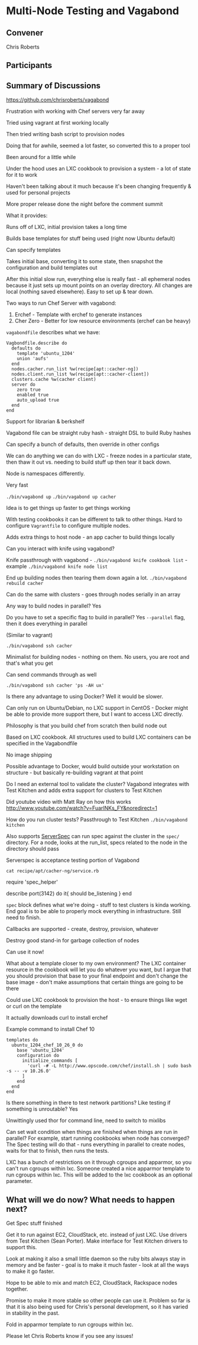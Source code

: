 Multi-Node Testing and Vagabond
===============================

## Convener

Chris Roberts

## Participants

## Summary of Discussions

https://github.com/chrisroberts/vagabond

Frustration with working with Chef servers very far away

Tried using vagrant at first working locally

Then tried writing bash script to provision nodes

Doing that for awhile, seemed a lot faster, so converted this to a proper tool

Been around for a little while

Under the hood uses an LXC cookbook to provision a system - a lot of state for it to work

Haven't been talking about it much because it's been changing frequently & used for personal projects

More proper release done the night before the comment summit

What it provides:

Runs off of LXC, initial provision takes a long time

Builds base templates for stuff being used (right now Ubuntu default)

Can specify templates

Takes initial base, converting it to some state, then snapshot the configuration and build templates out

After this initial slow run, everything else is really fast - all ephemeral nodes because it just sets up mount points on an overlay directory.  All changes are local (nothing saved elsewhere).  Easy to set up & tear down.

Two ways to run Chef Server with vagabond:
1) Erchef - Template with erchef to generate instances
2) Cher Zero - Better for low resource environments (erchef can be heavy)

`vagabondfile` describes what we have:

    Vagbondfile.describe do
      defaults do
        template 'ubuntu_1204'
        union 'aufs'
      end
      nodes.cacher.run_list %w(recipe[apt::cacher-ng])
      nodes.client.run_list %w(recipe[apt::cacher-client])
      clusters.cache %w(cacher client)
      server do
        zero true
        enabled true
        auto_upload true
      end
    end

Support for librarian & berkshelf

Vagabond file can be straight ruby hash - straight DSL to build Ruby hashes

Can specify a bunch of defaults, then override in other configs

We can do anything we can do with LXC - freeze nodes in a particular state, then thaw it out vs. needing to build stuff up then tear it back down.

Node is namespaces differently.

Very fast

`./bin/vagabond up`
`./bin/vagabond up cacher`

Idea is to get things up faster to get things working

With testing cookbooks it can be different to talk to other things.  Hard to configure `Vagrantfile` to configure multiple nodes.

Adds extra things to host node - an app cacher to build things locally

Can you interact with knife using vagabond?

Knife passthrough with vagabond - `./bin/vagabond knife cookbook list` - example
`./bin/vagabond knife node list`

End up building nodes then tearing them down again a lot.
`./bin/vagabond rebuild cacher`

Can do the same with clusters - goes through nodes serially in an array

Any way to build nodes in parallel?  Yes

Do you have to set a specific flag to build in parallel?  Yes `--parallel` flag, then it does everything in parallel

(Similar to vagrant)

`./bin/vagabond ssh cacher`

Minimalist for building nodes - nothing on them.  No users, you are root and that's what you get

Can send commands through as well

`./bin/vagabond ssh cacher 'ps -AH ux'`

Is there any advantage to using Docker?  Well it would be slower.

Can only run on Ubuntu/Debian, no LXC support in CentOS - Docker might be able to provide more support there, but I want to access LXC directly.

Philosophy is that you build chef from scratch then build node out

Based on LXC cookbook.  All structures used to build LXC containers can be specified in the Vagabondfile

No image shipping

Possible advantage to Docker, would build outside your workstation on structure - but basically re-building vagrant at that point

Do I need an external tool to validate the cluster?  Vagabond integrates with Test Kitchen and adds extra support for clusters to Test Kitchen

Did youtube video with Matt Ray on how this works
http://www.youtube.com/watch?v=FuarlNKs_FY&noredirect=1

How do you run cluster tests?  Passthrough to Test Kitchen
`./bin/vagabond kitchen`

Also supports [ServerSpec](http://serverspec.org) can run spec against the cluster in the `spec/` directory.  For a node, looks at the run_list, specs related to the node in the directory should pass

Serverspec is acceptance testing portion of Vagabond

`cat recipe/apt/cacher-ng/service.rb`

   require 'spec_helper'

   describe port(3142) do
     it{ should be_listening }
   end

`spec` block defines what we're doing - stuff to test clusters is kinda working.  End goal is to be able to properly mock everything in infrastructure.  Still need to finish.

Callbacks are supported - create, destroy, provision, whatever

Destroy good stand-in for garbage collection of nodes

Can use it now!

What about a template closer to my own environment?  The LXC container resource in the cookbook will let you do whatever you want, but I argue that you should provision that base to your final endpoint and don't change the base image - don't make assumptions that certain things are going to be there

Could use LXC cookbook to provision the host - to ensure things like wget or curl on the template

It actually downloads curl to install erchef

Example command to install Chef 10

    templates do
      ubuntu_1204_chef_10_26_0 do
        base 'ubuntu_1204'
        configuration do
          initialize_commands [
            'curl -# -L http://www.opscode.com/chef/install.sh | sudo bash -s -- -v 10.26.0'
          ]
        end
      end
    end

Is there something in there to test network partitions?  Like testing if something is unroutable?  Yes

Unwittingly used thor for command line, need to switch to mixlibs

Can set wait condition when things are finished when things are run in parallel?  For example, start running cookbooks when node has converged?  The Spec testing will do that - runs everything in parallel to create nodes, waits for that to finish, then runs the tests.

LXC has a bunch of restrictions on it through cgroups and apparmor, so you can't run cgroups within lxc.  Someone created a nice apparmor template to run cgroups within lxc.  This will be added to the lxc cookbook as an optional parameter.

## What will we do now?  What needs to happen next?

Get Spec stuff finished

Get it to run against EC2, CloudStack, etc. instead of just LXC.  Use drivers from Test Kitchen (Sean Porter).  Make interface for Test Kitchen drivers to support this.

Look at making it also a small little daemon so the ruby bits always stay in memory and be faster - goal is to make it much faster - look at all the ways to make it go faster.

Hope to be able to mix and match EC2, CloudStack, Rackspace nodes together.

Promise to make it more stable so other people can use it.  Problem so far is that it is also being used for Chris's personal development, so it has varied in stability in the past.

Fold in apparmor template to run cgroups within lxc.

Please let Chris Roberts know if you see any issues!